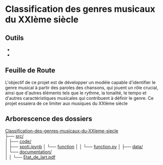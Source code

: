# Classification des genres musicaux du XXIème siècle

## Outils

-
-

## Feuille de Route

L'objectif de ce projet est de développer un modèle capable d'identifier le genre musical à partir des paroles des chansons, qui jouent un rôle crucial, ainsi que d'autres éléments tels que le rythme, la tonalité, le tempo et d'autres caractéristiques musicales qui contribuent à définir le genre.
Ce projet essaiera de ce limiter aux musiques du XXIème siècle

## Arborescence des dossiers

[Classification-des-genres-musicaux-du-XXIeme-siecle](PROJET)  
├── [src/](./src/)   
│   ├── [code/](./src/code/)  
│   ├── [spoti.ipynb](./src/code/spoti.ipynb)
│   └── [function](./src/code/function/)
│   │   └── [function.py](./src/code/function/function.py)
│   ├── [data/](./src/data/)  
│   └── [documentation/](./src/documentation/)  
│   │   └── [Etat_de_lart.pdf](./src/documentation/Etat_de_lart.pdf)     





